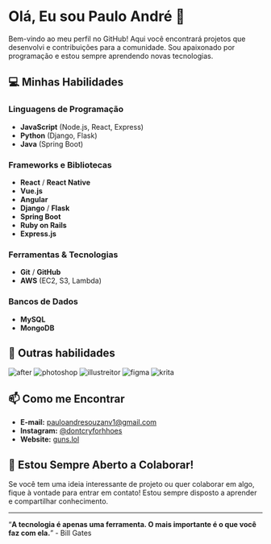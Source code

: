# Olá, Eu sou Paulo André 👋

Bem-vindo ao meu perfil no GitHub! Aqui você encontrará projetos que desenvolvi e contribuições para a comunidade. Sou apaixonado por programação e estou sempre aprendendo novas tecnologias.

## 💻 Minhas Habilidades

### Linguagens de Programação
- **JavaScript** (Node.js, React, Express)
- **Python** (Django, Flask)
- **Java** (Spring Boot)

### Frameworks e Bibliotecas
- **React** / **React Native**
- **Vue.js**
- **Angular**
- **Django** / **Flask**
- **Spring Boot**
- **Ruby on Rails**
- **Express.js**

### Ferramentas & Tecnologias
- **Git** / **GitHub**
- **AWS** (EC2, S3, Lambda)

### Bancos de Dados
- **MySQL**
- **MongoDB**

## 🌱 Outras habilidades
![after](https://img.shields.io/badge/Adobe%20after%20affects-CF96FD?style=for-the-badge&logo=Adobe%20after%20effects&logoColor=393665)
![photoshop](https://img.shields.io/badge/Adobe%20Photoshop-31A8FF?style=for-the-badge&logo=Adobe%20Photoshop&logoColor=black)
![illustreitor](https://img.shields.io/badge/Adobe%20Illustrator-FF9A00?style=for-the-badge&logo=adobe%20illustrator&logoColor=white)
![figma](https://img.shields.io/badge/Figma-F24E1E?style=for-the-badge&logo=figma&logoColor=white)
![krita](https://img.shields.io/badge/Krita-203759?style=for-the-badge&logo=krita&logoColor=EEF37B)

## 📫 Como me Encontrar

- **E-mail:** pauloandresouzanv1@gmail.com
- **Instagram:** [@dontcryforhhoes](https://www.instagram.com/dontcryforhhoes/)
- **Website:** [guns.lol](https://guns.lol/dontcryforhoes)

## 💬 Estou Sempre Aberto a Colaborar!

Se você tem uma ideia interessante de projeto ou quer colaborar em algo, fique à vontade para entrar em contato! Estou sempre disposto a aprender e compartilhar conhecimento.

---

“**A tecnologia é apenas uma ferramenta. O mais importante é o que você faz com ela.**” - Bill Gates

